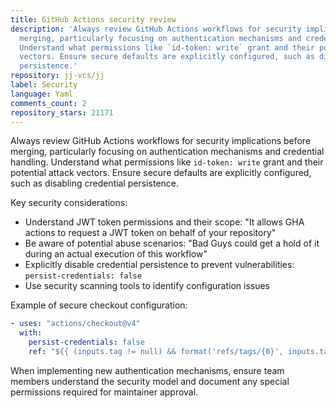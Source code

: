 ```yaml
---
title: GitHub Actions security review
description: 'Always review GitHub Actions workflows for security implications before
  merging, particularly focusing on authentication mechanisms and credential handling.
  Understand what permissions like `id-token: write` grant and their potential attack
  vectors. Ensure secure defaults are explicitly configured, such as disabling credential
  persistence.'
repository: jj-vcs/jj
label: Security
language: Yaml
comments_count: 2
repository_stars: 21171
---
```


Always review GitHub Actions workflows for security implications before merging, particularly focusing on authentication mechanisms and credential handling. Understand what permissions like `id-token: write` grant and their potential attack vectors. Ensure secure defaults are explicitly configured, such as disabling credential persistence.

Key security considerations:
- Understand JWT token permissions and their scope: "It allows GHA actions to request a JWT token on behalf of your repository"
- Be aware of potential abuse scenarios: "Bad Guys could get a hold of it during an actual execution of this workflow"
- Explicitly disable credential persistence to prevent vulnerabilities: `persist-credentials: false`
- Use security scanning tools to identify configuration issues

Example of secure checkout configuration:
```yaml
- uses: "actions/checkout@v4"
  with:
    persist-credentials: false
    ref: "${{ (inputs.tag != null) && format('refs/tags/{0}', inputs.tag) || '' }}"
```

When implementing new authentication mechanisms, ensure team members understand the security model and document any special permissions required for maintainer approval.